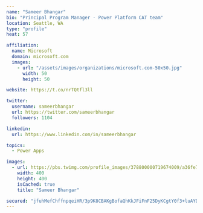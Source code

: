 ```yaml
---
name: "Sameer Bhangar"
bio: "Principal Program Manager - Power Platform CAT team"
location: Seattle, WA
type: "profile"
heat: 57

affiliation:
  name: Microsoft
  domain: microsoft.com
  images:
    - url: "/assets/images/organizations/microsoft.com-50x50.jpg"
      width: 50
      height: 50

website: https://t.co/nrTQtfl3ll

twitter:
  username: sameerbhangar
  url: https://twitter.com/sameerbhangar
  followers: 1104

linkedin:
  url: https://www.linkedin.com/in/sameerbhangar

topics:
  - Power Apps

images:
  - url: https://pbs.twimg.com/profile_images/378800000719674009/a36fe7ddfab1778b76e5793772e43798_400x400.jpeg
    width: 400
    height: 400
    isCached: true
    title: "Sameer Bhangar"

secured: "jfuhMefChffnpqeiHR/3p9K8CBAKgBofaQhKkJFiFnF25DyKCgtY0f3+luAYDoddD7+WFkdnbJ4Ym3Wx2LEMh/wHudk7YuqSkE9XYKDXhw4qdIt3uRBlSvr4uE9EBCwWipN57pM7Sxj0UeVKwGefrWV+2SeSmojBzN3LY1TwgxQiSl4CIVWrbd9xAZkLWsG2md6dB28AyjdribRzBzdsB8kTSK36m/rOeswILaMG8KZmYYUsYlWhjB+/f2+XuLToSo32BZNQA/YR6XQ0GrO/SpDc7aVGFSGt3TnAjbxcWrdy3isXiiZpEvUXy3pfukMasSy3CFts7H/01a8+9FX00EL/gVWYkJaqZZC9p4gNSHGjnoeXZolikGYy7s30zamBmnEhBrKi76zjQCLaY69q1GQvaC2GN8WtnJk9mNEbHUU=;IRz9NfHgRinrKupNqBMUCQ=="
---
```


